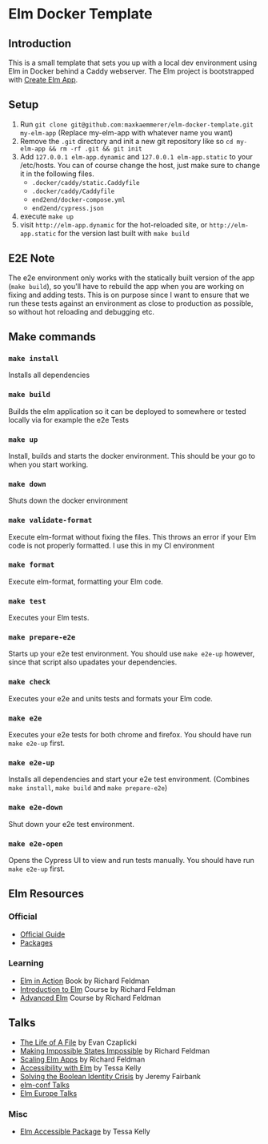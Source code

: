 # Elm Docker Template

## Introduction
This is a small template that sets you up with a local dev environment using Elm in Docker behind a Caddy webserver. The Elm project is bootstrapped with [Create Elm App](https://github.com/halfzebra/create-elm-app).

## Setup
1. Run `git clone git@github.com:maxkaemmerer/elm-docker-template.git my-elm-app` (Replace my-elm-app with whatever name you want)
2. Remove the `.git` directory and init a new git repository like so `cd my-elm-app && rm -rf .git && git init`
3. Add `127.0.0.1 elm-app.dynamic` and `127.0.0.1 elm-app.static` to your /etc/hosts. You can of course change the host, just make sure to change it in the following files.
    * `.docker/caddy/static.Caddyfile` 
    * `.docker/caddy/Caddyfile`  
    * `end2end/docker-compose.yml`
    * `end2end/cypress.json`
4. execute `make up`
5. visit `http://elm-app.dynamic` for the hot-reloaded site, or `http://elm-app.static` for the version last built with `make build`

## E2E Note
The e2e environment only works with the statically built version of the app (`make build`), so you'll have to rebuild the app when you are working on fixing and adding tests. This is on purpose since I want to ensure that we run these tests against an environment as close to production as possible, so without hot reloading and debugging etc.

## Make commands
### `make install`
Installs all dependencies

### `make build`
Builds the elm application so it can be deployed to somewhere or tested locally via for example the e2e Tests

### `make up`
Install, builds and starts the docker environment. This should be your go to when you start working.

### `make down`
Shuts down the docker environment

### `make validate-format`
Execute elm-format without fixing the files. This throws an error if your Elm code is not properly formatted. I use this in my CI environment

### `make format`
Execute elm-format, formatting your Elm code.

### `make test`
Executes your Elm tests.

### `make prepare-e2e`
Starts up your e2e test environment. You should use `make e2e-up` however, since that script also upadates your dependencies.

### `make check`
Executes your e2e and units tests and formats your Elm code.

### `make e2e`
Executes your e2e tests for both chrome and firefox. You should have run `make e2e-up` first.

### `make e2e-up`
Installs all dependencies and start your e2e test environment. (Combines `make install`, `make build` and `make prepare-e2e`)

### `make e2e-down`
Shut down your e2e test environment.

### `make e2e-open`
Opens the Cypress UI to view and run tests manually. You should have run `make e2e-up` first.

## Elm Resources

### Official
* [Official Guide](https://guide.elm-lang.org/)
* [Packages](https://package.elm-lang.org/)

### Learning
* [Elm in Action](https://livebook.manning.com/book/elm-in-action) Book by Richard Feldman
* [Introduction to Elm](https://frontendmasters.com/courses/intro-elm/) Course by Richard Feldman 
* [Advanced Elm](https://frontendmasters.com/courses/advanced-elm/) Course by Richard Feldman 

## Talks
* [The Life of A File](https://www.youtube.com/watch?v=XpDsk374LDE) by Evan Czaplicki
* [Making Impossible States Impossible](https://www.youtube.com/watch?v=IcgmSRJHu_8) by Richard Feldman
* [Scaling Elm Apps](https://www.youtube.com/watch?v=DoA4Txr4GUs) by Richard Feldman
* [Accessibility with Elm](https://www.youtube.com/watch?v=G_TNRuoF3FE) by Tessa Kelly
* [Solving the Boolean Identity Crisis](https://www.youtube.com/watch?v=6TDKHGtAxeg) by Jeremy Fairbank
* [elm-conf Talks](https://www.youtube.com/c/elmconf/videos?view=0&sort=p&flow=grid)
* [Elm Europe Talks](https://www.youtube.com/c/ElmEurope/videos?view=0&sort=p&flow=grid)

### Misc
* [Elm Accessible Package](https://package.elm-lang.org/packages/tesk9/accessible-html/latest/) by Tessa Kelly